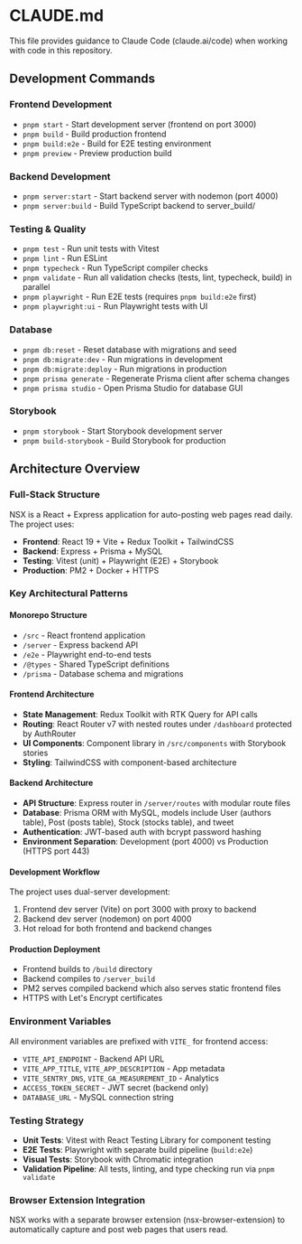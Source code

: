 # CLAUDE.md

This file provides guidance to Claude Code (claude.ai/code) when working with code in this repository.

## Development Commands

### Frontend Development

- `pnpm start` - Start development server (frontend on port 3000)
- `pnpm build` - Build production frontend
- `pnpm build:e2e` - Build for E2E testing environment
- `pnpm preview` - Preview production build

### Backend Development

- `pnpm server:start` - Start backend server with nodemon (port 4000)
- `pnpm server:build` - Build TypeScript backend to server_build/

### Testing & Quality

- `pnpm test` - Run unit tests with Vitest
- `pnpm lint` - Run ESLint
- `pnpm typecheck` - Run TypeScript compiler checks
- `pnpm validate` - Run all validation checks (tests, lint, typecheck, build) in parallel
- `pnpm playwright` - Run E2E tests (requires `pnpm build:e2e` first)
- `pnpm playwright:ui` - Run Playwright tests with UI

### Database

- `pnpm db:reset` - Reset database with migrations and seed
- `pnpm db:migrate:dev` - Run migrations in development
- `pnpm db:migrate:deploy` - Run migrations in production
- `pnpm prisma generate` - Regenerate Prisma client after schema changes
- `pnpm prisma studio` - Open Prisma Studio for database GUI

### Storybook

- `pnpm storybook` - Start Storybook development server
- `pnpm build-storybook` - Build Storybook for production

## Architecture Overview

### Full-Stack Structure

NSX is a React + Express application for auto-posting web pages read daily. The project uses:

- **Frontend**: React 19 + Vite + Redux Toolkit + TailwindCSS
- **Backend**: Express + Prisma + MySQL
- **Testing**: Vitest (unit) + Playwright (E2E) + Storybook
- **Production**: PM2 + Docker + HTTPS

### Key Architectural Patterns

#### Monorepo Structure

- `/src` - React frontend application
- `/server` - Express backend API
- `/e2e` - Playwright end-to-end tests
- `/@types` - Shared TypeScript definitions
- `/prisma` - Database schema and migrations

#### Frontend Architecture

- **State Management**: Redux Toolkit with RTK Query for API calls
- **Routing**: React Router v7 with nested routes under `/dashboard` protected by AuthRouter
- **UI Components**: Component library in `/src/components` with Storybook stories
- **Styling**: TailwindCSS with component-based architecture

#### Backend Architecture

- **API Structure**: Express router in `/server/routes` with modular route files
- **Database**: Prisma ORM with MySQL, models include User (authors table), Post (posts table), Stock (stocks table), and tweet
- **Authentication**: JWT-based auth with bcrypt password hashing
- **Environment Separation**: Development (port 4000) vs Production (HTTPS port 443)

#### Development Workflow

The project uses dual-server development:

1. Frontend dev server (Vite) on port 3000 with proxy to backend
2. Backend dev server (nodemon) on port 4000
3. Hot reload for both frontend and backend changes

#### Production Deployment

- Frontend builds to `/build` directory
- Backend compiles to `/server_build`
- PM2 serves compiled backend which also serves static frontend files
- HTTPS with Let's Encrypt certificates

### Environment Variables

All environment variables are prefixed with `VITE_` for frontend access:

- `VITE_API_ENDPOINT` - Backend API URL
- `VITE_APP_TITLE`, `VITE_APP_DESCRIPTION` - App metadata
- `VITE_SENTRY_DNS`, `VITE_GA_MEASUREMENT_ID` - Analytics
- `ACCESS_TOKEN_SECRET` - JWT secret (backend only)
- `DATABASE_URL` - MySQL connection string

### Testing Strategy

- **Unit Tests**: Vitest with React Testing Library for component testing
- **E2E Tests**: Playwright with separate build pipeline (`build:e2e`)
- **Visual Tests**: Storybook with Chromatic integration
- **Validation Pipeline**: All tests, linting, and type checking run via `pnpm validate`

### Browser Extension Integration

NSX works with a separate browser extension (nsx-browser-extension) to automatically capture and post web pages that users read.
